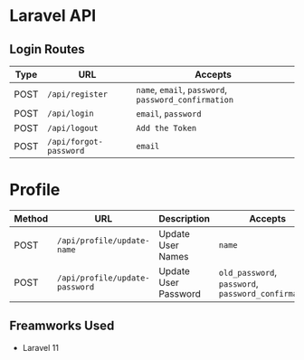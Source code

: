 # Laravel API

## Login Routes

| Type  | URL                                  | Accepts                                             |
|-------|--------------------------------------|-----------------------------------------------------|
| POST  | `/api/register`                      | `name`, `email`, `password`, `password_confirmation`|
| POST  | `/api/login`                         | `email`, `password`                                 |
| POST  | `/api/logout`                        | `Add the Token`                                     |
| POST  | `/api/forgot-password`               | `email`                                             |

 




# Profile

| Method     | URL                                    | Description                                            | Accepts                                             |
|------------|----------------------------------------|--------------------------------------------------------|-----------------------------------------------------|
| POST       | `/api/profile/update-name`   | Update User Names                                         |`name`|
| POST       | `/api/profile/update-password`| Update User Password                                   |`old_password`, `password`, `password_confirmation`|

       


## Freamworks Used
- Laravel 11
